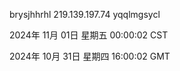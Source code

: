 brysjhhrhl 219.139.197.74 yqqlmgsycl

2024年 11月 01日 星期五 00:00:02 CST

2024年 10月 31日 星期四 16:00:02 GMT
